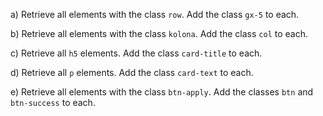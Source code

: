 a) Retrieve all elements with the class `row`. Add the class `gx-5` to each.

b) Retrieve all elements with the class `kolona`. Add the class `col` to each.

c) Retrieve all `h5` elements. Add the class `card-title` to each.

d) Retrieve all `p` elements. Add the class `card-text` to each.

e) Retrieve all elements with the class `btn-apply`. Add the classes `btn` and `btn-success` to each.
